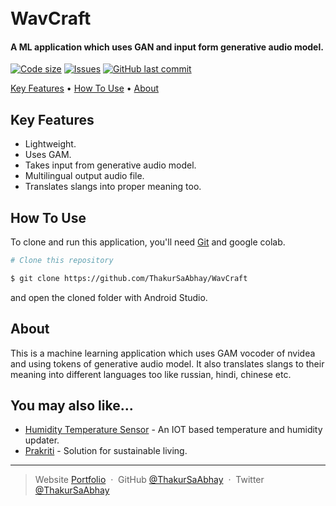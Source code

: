 
<h1>
  <br>
  WavCraft
  <br>
</h1>

<h4 >A ML application which uses GAN and input form generative audio model.</h4>

  [![Code size](https://img.shields.io/github/languages/code-size/ThakurSaAbhay/WavCraft?style=for-the-badge)](https://github.com/ThakurSaAbhay/WavCraft)
  [![Issues](https://img.shields.io/github/issues/ThakurSaAbhay/WavCraft?style=for-the-badge&label=Issues)](https://github.com/ThakurSaAbhay/WavCraft)
  [![GitHub last commit](https://img.shields.io/github/last-commit/ThakurSaAbhay/WavCraft?style=for-the-badge&logo=git)](https://github.com/ThakurSaAbhay/WavCraft) 

<p>
  <a href="#key-features">Key Features</a> •
  <a href="#how-to-use">How To Use</a> •
  <a href="#about">About</a>
</p>

## Key Features

* Lightweight.
* Uses GAM.
* Takes input from generative audio model.
* Multilingual output audio file.
* Translates slangs into proper meaning too.


## How To Use

To clone and run this application, you'll need [Git](https://git-scm.com) and google colab.
```bash
# Clone this repository

$ git clone https://github.com/ThakurSaAbhay/WavCraft

```
and open the cloned folder with Android Studio.

## About

This is a machine learning application which uses GAM vocoder of nvidea and using tokens of generative audio model. It also translates slangs to their meaning into different languages too like russian, hindi, chinese etc.


## You may also like...

- [Humidity Temperature Sensor](https://github.com/ThakurSaAbhay/Humidity-Temperature-Sensor) - An IOT based temperature and humidity updater.
- [Prakriti](https://github.com/ThakurSaAbhay/Prakriti) - Solution for sustainable living.



---

> Website [Portfolio](https://thakursaabhay.github.io/Portfolio/) &nbsp;&middot;&nbsp;
> GitHub [@ThakurSaAbhay](https://github.com/ThakurSaAbhay) &nbsp;&middot;&nbsp;
> Twitter [@ThakurSaAbhay](https://twitter.com/ThakurSaAbhay)



